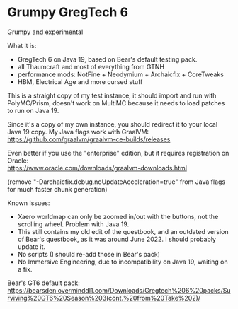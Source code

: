 # Grumpy GregTech 6
Grumpy and experimental

What it is: 
+ GregTech 6 on Java 19, based on Bear's default testing pack.
+ all Thaumcraft and most of everything from GTNH
+ performance mods: NotFine + Neodymium + Archaicfix + CoreTweaks
+ HBM, Electrical Age and more cursed stuff
 
This is a straight copy of my test instance, it should import and run with PolyMC/Prism, doesn't work on MultiMC because it needs to load patches to run on Java 19.

Since it's a copy of my own instance, you should redirect it to your local Java 19 copy. My Java flags work with GraalVM:  
https://github.com/graalvm/graalvm-ce-builds/releases

Even better if you use the "enterprise" edition, but it requires registration on Oracle:  
https://www.oracle.com/downloads/graalvm-downloads.html
 
(remove "-Darchaicfix.debug.noUpdateAcceleration=true" from Java flags for much faster chunk generation) 
 
 Known Issues:
 - Xaero worldmap can only be zoomed in/out with the buttons, not the scrolling wheel. Problem with Java 19.
 - This still contains my old edit of the questbook, and an outdated version of Bear's questbook, as it was around June 2022. I should probably update it.
 - No scripts (I should re-add those in Bear's pack)
 - No Immersive Engineering, due to incompatibility on Java 19, waiting on a fix.

Bear's GT6 default pack:  
https://bearsden.overminddl1.com/Downloads/Gregtech%206%20packs/Surviving%20GT6%20Season%203(cont.%20from%20Take%202)/
